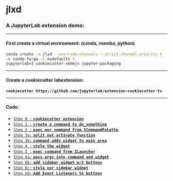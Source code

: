 # jlxd
### A JupyterLab extension demo:

---

#### First create a virtual environment: (conda, mamba, python)

```bash
conda create -n jlxd --override-channels --strict-channel-priority \
-c conda-forge -c nodefaults \
jupyterlab=3 cookiecutter nodejs jupyter-packaging
```

---

#### Create a cookiecutter labextension:

**`cookiecutter https://github.com/jupyterlab/extension-cookiecutter-ts`**

---

#### Code:

- [`Step 0 :` **`cookiecutter extension`**](https://github.com/DanielGoldfarb/jlxd/blob/18ba182ec17c0012e2334bc54923235b52db54da/src/index.ts)
- [`Step 1 :` **`create a command to do_something`**](https://github.com/DanielGoldfarb/jlxd/compare/STEP0...STEP1)
- [`Step 2 :` **`exec our command from ICommandPalette`**](https://github.com/DanielGoldfarb/jlxd/compare/STEP1...STEP2)
- [`Step 3a:` **`split out activate function`**](https://github.com/DanielGoldfarb/jlxd/compare/STEP2...step3a)
- [`Step 3b:` **`command adds widget to main area`**](https://github.com/DanielGoldfarb/jlxd/compare/step3a...step3b)
- [`Step 4 :` **`style the widget`**](https://github.com/DanielGoldfarb/jlxd/compare/step3b...STEP4)
- [`Step 5 :` **`exec command from ILauncher`**](https://github.com/DanielGoldfarb/jlxd/compare/STEP4...STEP5)
- [`Step 6a:` **`pass args into command and widget`**](https://github.com/DanielGoldfarb/jlxd/compare/STEP5...step6a)
- [`Step 6b:` **`add sidebar widget w/3 buttons`**](https://github.com/DanielGoldfarb/jlxd/compare/step6a...step6b)
- [`Step 6c:` **`style our sidebar widget`**](https://github.com/DanielGoldfarb/jlxd/compare/step6b...step6c)
- [`Step 6d:` **`Add Event Listeners to buttons`**](https://github.com/DanielGoldfarb/jlxd/compare/step6c...step6d)
